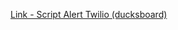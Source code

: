 [Link - Script Alert Twilio (ducksboard)        ](https://github.com/ducksboard/twilio-zabbix-handler)
